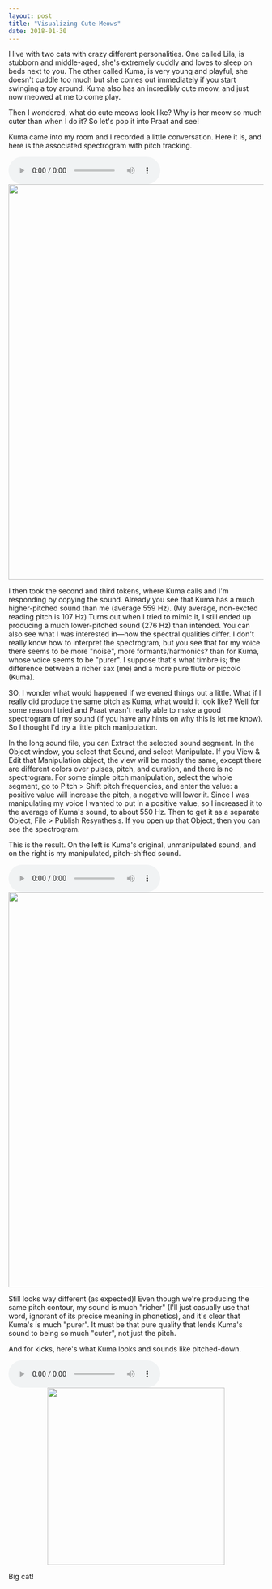 ```yaml
---
layout: post
title: "Visualizing Cute Meows"
date: 2018-01-30
---
```


I live with two cats with crazy different personalities. One called Lila, is stubborn and middle-aged, she's extremely cuddly and loves to sleep on beds next to you. The other called Kuma, is very young and playful, she doesn't cuddle too much but she comes out immediately if you start swinging a toy around. Kuma also has an incredibly cute meow, and just now meowed at me to come play.

Then I wondered, what do cute meows look like? Why is her meow so much cuter than when I do it? So let's pop it into Praat and see!

Kuma came into my room and I recorded a little conversation. Here it is, and here is the associated spectrogram with pitch tracking.

<audio controls>
  <source src="{{ site.url }}/assets/total-pitch.mp3" type="audio/mpeg">
Your browser does not support the audio element.
</audio>
<center><img src="{{ site.url }}/assets/total-pitch.png" style="width:780px; height:auto"></center>

I then took the second and third tokens, where Kuma calls and I'm responding by copying the sound. Already you see that Kuma has a much higher-pitched sound than me (average 559 Hz). (My average, non-excted reading pitch is 107 Hz) Turns out when I tried to mimic it, I still ended up producing a much lower-pitched sound (276 Hz) than intended. You can also see what I was interested in—how the spectral qualities differ. I don't really know how to interpret the spectrogram, but you see that for my voice there seems to be more "noise", more formants/harmonics? than for Kuma, whose voice seems to be "purer". I suppose that's what timbre is; the difference between a richer sax (me) and a more pure flute or piccolo (Kuma).

SO. I wonder what would happened if we evened things out a little. What if I really did produce the same pitch as Kuma, what would it look like? Well for some reason I tried and Praat wasn't really able to make a good spectrogram of my sound (if you have any hints on why this is let me know). So I thought I'd try a little pitch manipulation. 

In the long sound file, you can Extract the selected sound segment. In the Object window, you select that Sound, and select Manipulate. If you View & Edit that Manipulation object, the view will be mostly the same, except there are different colors over pulses, pitch, and duration, and there is no spectrogram. For some simple pitch manipulation, select the whole segment, go to Pitch > Shift pitch frequencies, and enter the value: a positive value will increase the pitch, a negative will lower it. Since I was manipulating my voice I wanted to put in a positive value, so I increased it to the average of Kuma's sound, to about 550 Hz. Then to get it as a separate Object, File > Publish Resynthesis. If you open up that Object, then you can see the spectrogram.

This is the result. On the left is Kuma's original, unmanipulated sound, and on the right is my manipulated, pitch-shifted sound.

<audio controls>
  <source src="{{ site.url }}/assets/kuma-pitch.mp3" type="audio/mpeg">
  <source src="{{ site.url }}/assets/me-pitch.mp3" type="audio/mpeg">
Your browser does not support the audio element.
</audio>
<center><img src="{{ site.url }}/assets/kuma-me-pitch.png" style="width:780px; height:auto"></center>

Still looks way different (as expected)! Even though we're producing the same pitch contour, my sound is much "richer" (I'll just casually use that word, ignorant of its precise meaning in phonetics), and it's clear that Kuma's is much "purer". It must be that pure quality that lends Kuma's sound to being so much "cuter", not just the pitch.

And for kicks, here's what Kuma looks and sounds like pitched-down.

<audio controls>
  <source src="{{ site.url }}/assets/kuma-down.mp3" type="audio/mpeg">
Your browser does not support the audio element.
</audio>
<center><img src="{{ site.url }}/assets/kuma-down.png" style="width:350px; height:auto"></center>

Big cat!











